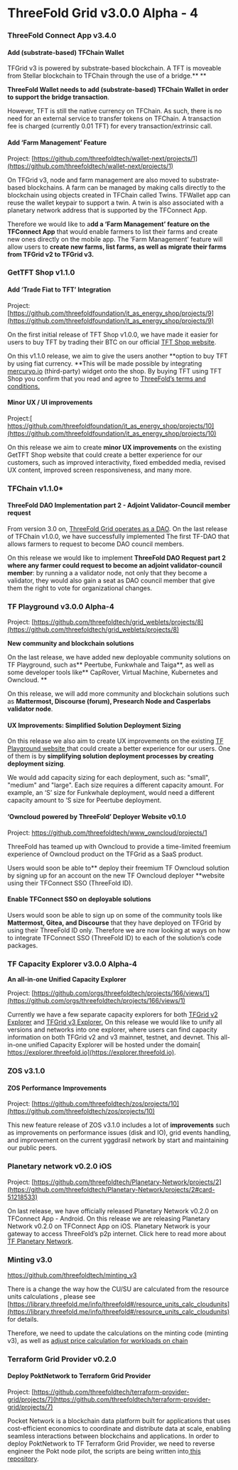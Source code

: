 # ThreeFold Grid v3.0.0 Alpha - 4


### **ThreeFold Connect App v3.4.0**


#### Add (substrate-based) TFChain Wallet

TFGrid v3 is powered by substrate-based blockchain. A TFT is moveable from Stellar blockchain to TFChain through the use of a bridge.** **

**ThreeFold Wallet needs to add (substrate-based) TFChain Wallet in order to support the bridge transaction**. 

However, TFT is still the native currency on TFChain. As such, there is no need for an external service to transfer tokens on TFChain. A transaction fee is charged (currently 0.01 TFT) for every transaction/extrinsic call. 


#### Add ‘Farm Management’ Feature

Project: [https://github.com/threefoldtech/wallet-next/projects/1](https://github.com/threefoldtech/wallet-next/projects/1)

On TFGrid v3, node and farm management are also moved to substrate-based blockchains. A farm can be managed by making calls directly to the blockchain using objects created in TFChain called Twins. TFWallet app can reuse the wallet keypair to support a twin. A twin is also associated with a planetary network address that is supported by the TFConnect App. 

Therefore we would like to a**dd a ‘Farm Management’ feature on the TFConnect App** that would enable farmers to list their farms and create new ones directly on the mobile app.  The ‘Farm Management’ feature will allow users to **create new farms, list farms, as well as migrate their farms from TFGrid v2 to TFGrid v3.**


### GetTFT Shop v1.1.0


#### Add ‘Trade Fiat to TFT’ Integration

Project: [https://github.com/threefoldfoundation/it_as_energy_shop/projects/9](https://github.com/threefoldfoundation/it_as_energy_shop/projects/9)

On the first initial release of TFT Shop v1.0.0, we have made it easier for users to buy TFT by trading their BTC on our official [TFT Shop website](https://gettft.com/gettft/). 

On this v1.1.0 release, we aim to give the users another **option to buy TFT by using fiat currency. **This will be made possible by integrating [mercuryo.io](http://www.mercuryo.io) (third-party) widget onto the shop. By buying TFT using TFT Shop you confirm that you read and agree to [ThreeFold’s terms and conditions.](https://library.threefold.me/info/legal/#/legal__terms_conditions_gettft)


#### Minor UX / UI improvements

Project:[ https://github.com/threefoldfoundation/it_as_energy_shop/projects/10](https://github.com/threefoldfoundation/it_as_energy_shop/projects/10)

On this release we aim to create **minor UX improvements** on the existing GetTFT Shop website that could create a better experience for our customers, such as improved interactivity, fixed embedded media, revised UX content, improved screen responsiveness, and many more.


### TFChain v1.1.0*


#### ThreeFold DAO Implementation part 2 - Adjoint Validator-Council member request

From version 3.0 on, [ThreeFold Grid operates as a DAO](https://library.threefold.me/info/threefold#/tfgrid/threefold__dao). On the last release of TFChain v1.0.0,  we have successfully implemented The first TF-DAO that allows farmers to request to become DAO council members. 

On this release we would like to implement **ThreeFold DAO Request part 2 where any farmer could request to become an adjoint validator-council member**: by running a a validator node, not only that they become a validator, they would also gain a seat as DAO council member that give them the right to vote for organizational changes.


### TF Playground v3.0.0 Alpha-4

Project: [https://github.com/threefoldtech/grid_weblets/projects/8](https://github.com/threefoldtech/grid_weblets/projects/8)

**New community and blockchain solutions**

On the last release, we have added new deployable community solutions on TF Playground, such as** Peertube, Funkwhale and Taiga**, as well as some developer tools like** CapRover, Virtual Machine, Kubernetes and Owncloud. **

On this release, we will add more community and blockchain solutions such as **Mattermost, Discourse (forum), Presearch Node and Casperlabs validator node**. 


#### UX Improvements: Simplified Solution Deployment Sizing

On this release we also aim to create UX improvements on the existing [TF Playground website ](https://play.grid.tf)that could create a better experience for our users. One of them is by **simplifying solution deployment processes by creating deployment sizing**. 

We would add capacity sizing for each deployment, such as: "small", "medium" and "large". Each size requires a different capacity amount. For example, an ‘S’ size for Funkwhale deployment, would need a different capacity amount to ‘S size for Peertube deployment.


#### ‘Owncloud powered by ThreeFold’ Deployer Website v0.1.0

Project: https://github.com/threefoldtech/www_owncloud/projects/1

ThreeFold has teamed up with Owncloud to provide a time-limited freemium experience of Owncloud product on the TFGrid as a SaaS product. 

Users would soon be able to** deploy their freemium TF Owncloud solution by signing up for an account on the new TF Owncloud deployer **website using their TFConnect SSO (ThreeFold ID).


#### Enable TFConnect SSO on deployable solutions

Users would soon be able to sign up on some of the community tools like **Mattermost, Gitea, and Discourse** that they have deployed on TFGrid by using their ThreeFold ID only. Therefore we are now looking at ways on how to integrate TFConnect SSO (ThreeFold ID) to each of the solution’s code packages.


### TF Capacity Explorer v3.0.0 Alpha-4

**An all-in-one Unified Capacity Explorer**

Project: [https://github.com/orgs/threefoldtech/projects/166/views/1](https://github.com/orgs/threefoldtech/projects/166/views/1)

Currently we have a few separate capacity explorers for both [TFGrid v2 Explorer](http://explorer.main2.grid.tf/) and [TFGrid v3 Explorer.](https://explorer.grid.tf/https://explorer.main.grid.tf/) On this release we would like to unify all versions and networks into one explorer, where users can find capacity information on both TFGrid v2 and v3 mainnet, testnet, and devnet. This  all-in-one unified Capacity Explorer will be hosted under the domain[ https://explorer.threefold.io](https://explorer.threefold.io).


### ZOS v3.1.0


#### **ZOS Performance Improvements**

Project: [https://github.com/threefoldtech/zos/projects/10](https://github.com/threefoldtech/zos/projects/10)

This new feature release of ZOS v3.1.0 includes a lot of **improvements** such as improvements on performance issues (disk and IO), grid events handling, and improvement on the current yggdrasil network by start and maintaining our public peers.


### Planetary network v0.2.0 iOS

Project: [https://github.com/threefoldtech/Planetary-Network/projects/2](https://github.com/threefoldtech/Planetary-Network/projects/2#card-51218533)

On last release, we have officially released Planetary Network v0.2.0 on TFConnect App - Android. On this release we are releasing  Planetary Network v0.2.0 on TFConnect App on iOS. Planetary Network is your gateway to access ThreeFold’s p2p internet. Click here to read more about[ TF Planetary Network](https://library.threefold.me/info/manual/#/manual__yggdrasil_client). 


### Minting v3.0

 https://github.com/threefoldtech/minting_v3

There is a change the way how the CU/SU are calculated from the resource units calculations , please see [https://library.threefold.me/info/threefold#/resource_units_calc_cloudunits](https://library.threefold.me/info/threefold#/resource_units_calc_cloudunits) for details.

Therefore, we need to update the calculations on the minting code (minting v3), as well as [adjust price calculation for workloads on chain](https://circles.threefold.me/project/despiegk-product_tfgrid3_roadmap/task/268)


### Terraform Grid Provider v0.2.0


#### **Deploy PoktNetwork to Terraform Grid Provider**

Project: [https://github.com/threefoldtech/terraform-provider-grid/projects/7](https://github.com/threefoldtech/terraform-provider-grid/projects/7)

Pocket Network is a blockchain data platform built for applications that uses cost-efficient economics to coordinate and distribute data at scale, enabling seamless interactions between blockchains and applications. In order to deploy PoktNetwork to TF Terraform Grid Provider, we need to reverse engineer the Pokt node pilot, the scripts are being written into[ this repository](https://github.com/threefoldtech/node-pilot-light).
